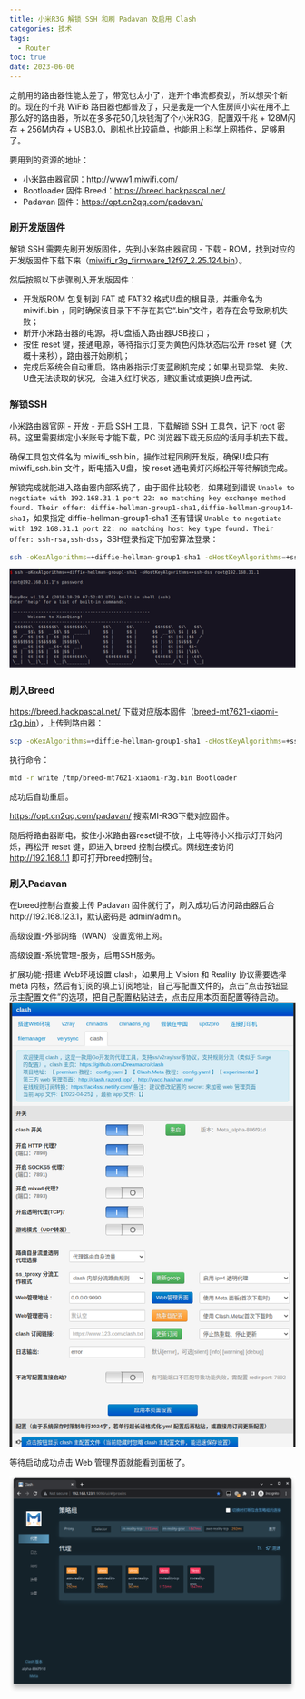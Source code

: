 ```yaml
---
title: 小米R3G 解锁 SSH 和刷 Padavan 及启用 Clash
categories: 技术
tags:
  - Router
toc: true
date: 2023-06-06
---
```


之前用的路由器性能太差了，带宽也太小了，连开个串流都费劲，所以想买个新的。现在的千兆 WiFi6 路由器也都普及了，只是我是一个人住房间小实在用不上那么好的路由器，所以在多多花50几块钱淘了个小米R3G，配置双千兆 + 128M闪存 + 256M内存 + USB3.0，刷机也比较简单，也能用上科学上网插件，足够用了。

要用到的资源的地址：
- 小米路由器官网：http://www1.miwifi.com/ 
- Bootloader 固件 Breed：https://breed.hackpascal.net/ 
- Padavan 固件：https://opt.cn2qq.com/padavan/


### 刷开发版固件

解锁 SSH 需要先刷开发版固件，先到小米路由器官网 - 下载 - ROM，找到对应的开发版固件下载下来（[miwifi_r3g_firmware_12f97_2.25.124.bin](https://bigota.miwifi.com/xiaoqiang/rom/r3g/miwifi_r3g_firmware_12f97_2.25.124.bin)）。

然后按照以下步骤刷入开发版固件：
- 开发版ROM 包复制到 FAT 或 FAT32 格式U盘的根目录，并重命名为 miwifi.bin ，同时确保该目录下不存在其它“.bin”文件，若存在会导致刷机失败；
- 断开小米路由器的电源，将U盘插入路由器USB接口；
- 按住 reset 键，接通电源，等待指示灯变为黄色闪烁状态后松开 reset 键（大概十来秒），路由器开始刷机；
- 完成后系统会自动重启。路由器指示灯变蓝刷机完成；如果出现异常、失败、U盘无法读取的状况，会进入红灯状态，建议重试或更换U盘再试。

### 解锁SSH

小米路由器官网 - 开放 - 开启 SSH 工具，下载解锁 SSH 工具包，记下 root 密码。这里需要绑定小米账号才能下载，PC 浏览器下载无反应的话用手机去下载。

确保工具包文件名为 miwifi_ssh.bin，操作过程同刷开发版，确保U盘只有 miwifi_ssh.bin 文件，断电插入U盘，按 reset 通电黄灯闪烁松开等待解锁完成。

解锁完成就能进入路由器内部系统了，由于固件比较老，如果碰到错误 `Unable to negotiate with 192.168.31.1 port 22: no matching key exchange method found. Their offer: diffie-hellman-group1-sha1,diffie-hellman-group14-sha1`，如果指定 diffie-hellman-group1-sha1 还有错误 `Unable to negotiate with 192.168.31.1 port 22: no matching host key type found. Their offer: ssh-rsa,ssh-dss`，SSH登录指定下加密算法登录：

```bash
ssh -oKexAlgorithms=+diffie-hellman-group1-sha1 -oHostKeyAlgorithms=+ssh-dss root@192.168.31.1
```

![](../images/202306/screenshot-2023-06-06-20-03-57.png)

### 刷入Breed

https://breed.hackpascal.net/ 下载对应版本固件（[breed-mt7621-xiaomi-r3g.bin](https://breed.hackpascal.net/breed-mt7621-xiaomi-r3g.bin)），上传到路由器：

```bash
scp -oKexAlgorithms=+diffie-hellman-group1-sha1 -oHostKeyAlgorithms=+ssh-dss ~/Download/breed-mt7621-xiaomi-r3g.bin root@192.168.31.1:/tmp
```

执行命令：

```bash
mtd -r write /tmp/breed-mt7621-xiaomi-r3g.bin Bootloader
```

成功后自动重启。

https://opt.cn2qq.com/padavan/ 搜索MI-R3G下载对应固件。

随后将路由器断电，按住小米路由器reset键不放，上电等待小米指示灯开始闪烁，再松开 reset 键，即进入 breed 控制台模式。网线连接访问 http://192.168.1.1 即可打开breed控制台。

### 刷入Padavan

在breed控制台直接上传 Padavan 固件就行了，刷入成功后访问路由器后台http://192.168.123.1，默认密码是 admin/admin。

高级设置-外部网络（WAN）设置宽带上网。

高级设置-系统管理-服务，启用SSH服务。

扩展功能-搭建 Web环境设置 clash，如果用上 Vision 和 Reality 协议需要选择 meta 内核，然后有订阅的填上订阅地址，自己写配置文件的，点击“点击按钮显示主配置文件”的选项，把自己配置粘贴进去，点击应用本页面配置等待启动。
![](../images/202306/screenshot-2023-06-06-20-54-07.png)

等待启动成功点击 Web 管理界面就能看到面板了。

![](../images/202306/screenshot-2023-06-06-20-58-00.png)
